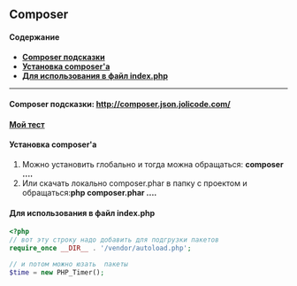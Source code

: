 ## Composer


#### Содержание 
* [**Composer подсказки**](#composer-подсказки)
* [**Установка composer'a**](#Установка-composer-a)
* [**Для использования в файл index.php**](#Для-использования-в-файл-index.php)

---

#### Composer подсказки: http://composer.json.jolicode.com/

#### [Мой тест](https://github.com/Nikeweke/PHP-example-Composer)

#### Установка composer'a
1. Можно установить глобально и тогда можна обращаться: **composer ....**
2. Или скачать локально composer.phar в папку с проектом и обращаться:**php composer.phar ....** 

#### Для использования в файл index.php
```php
<?php
// вот эту строку надо добавить для подгрузки пакетов
require_once __DIR__ . '/vendor/autoload.php';

// и потом можно юзать  пакеты
$time = new PHP_Timer();
```

